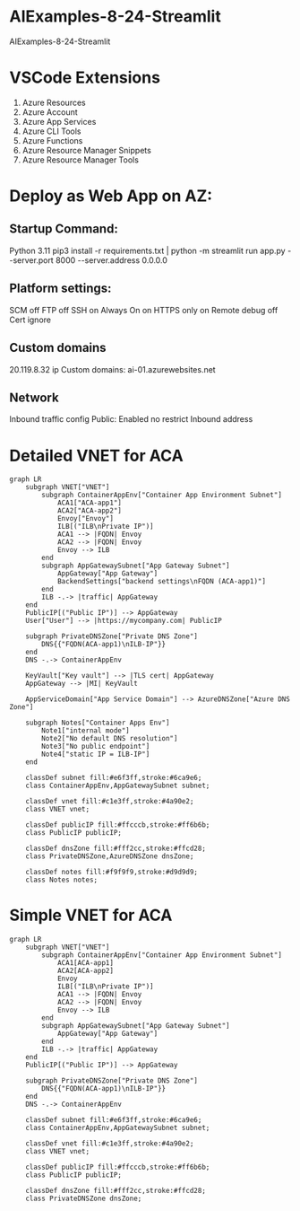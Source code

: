 # AIExamples-8-24-Streamlit
AIExamples-8-24-Streamlit

# VSCode Extensions
1. Azure Resources
2. Azure Account
3. Azure App Services
4. Azure CLI Tools
5. Azure Functions
6. Azure Resource Manager Snippets
7. Azure Resource Manager Tools






# Deploy as Web App on AZ:

## Startup Command:
Python 3.11
pip3 install -r requirements.txt  |  python -m streamlit run app.py --server.port 8000 --server.address 0.0.0.0

## Platform settings:
SCM off
FTP off
SSH on
Always On on
HTTPS only on
Remote debug off
Cert ignore

## Custom domains
20.119.8.32 ip
Custom domains:  ai-01.azurewebsites.net

## Network
Inbound traffic config
Public: Enabled no restrict
Inbound address




# Detailed VNET for ACA

```mermaid
graph LR
    subgraph VNET["VNET"]
        subgraph ContainerAppEnv["Container App Environment Subnet"]
            ACA1["ACA-app1"]
            ACA2["ACA-app2"]
            Envoy["Envoy"]
            ILB[("ILB\nPrivate IP")]
            ACA1 --> |FQDN| Envoy
            ACA2 --> |FQDN| Envoy
            Envoy --> ILB
        end
        subgraph AppGatewaySubnet["App Gateway Subnet"]
            AppGateway["App Gateway"]
            BackendSettings["backend settings\nFQDN (ACA-app1)"]
        end
        ILB -.-> |traffic| AppGateway
    end
    PublicIP[("Public IP")] --> AppGateway
    User["User"] --> |https://mycompany.com| PublicIP
    
    subgraph PrivateDNSZone["Private DNS Zone"]
        DNS{{"FQDN(ACA-app1)\nILB-IP"}}
    end
    DNS -.-> ContainerAppEnv

    KeyVault["Key vault"] --> |TLS cert| AppGateway
    AppGateway --> |MI| KeyVault

    AppServiceDomain["App Service Domain"] --> AzureDNSZone["Azure DNS Zone"]

    subgraph Notes["Container Apps Env"]
        Note1["internal mode"]
        Note2["No default DNS resolution"]
        Note3["No public endpoint"]
        Note4["static IP = ILB-IP"]
    end

    classDef subnet fill:#e6f3ff,stroke:#6ca9e6;
    class ContainerAppEnv,AppGatewaySubnet subnet;
    
    classDef vnet fill:#c1e3ff,stroke:#4a90e2;
    class VNET vnet;
    
    classDef publicIP fill:#ffcccb,stroke:#ff6b6b;
    class PublicIP publicIP;
    
    classDef dnsZone fill:#fff2cc,stroke:#ffcd28;
    class PrivateDNSZone,AzureDNSZone dnsZone;

    classDef notes fill:#f9f9f9,stroke:#d9d9d9;
    class Notes notes;

```





# Simple VNET for ACA
```mermaid
graph LR
    subgraph VNET["VNET"]
        subgraph ContainerAppEnv["Container App Environment Subnet"]
            ACA1[ACA-app1]
            ACA2[ACA-app2]
            Envoy
            ILB[("ILB\nPrivate IP")]
            ACA1 --> |FQDN| Envoy
            ACA2 --> |FQDN| Envoy
            Envoy --> ILB
        end
        subgraph AppGatewaySubnet["App Gateway Subnet"]
            AppGateway["App Gateway"]
        end
        ILB -.-> |traffic| AppGateway
    end
    PublicIP[("Public IP")] --> AppGateway
    
    subgraph PrivateDNSZone["Private DNS Zone"]
        DNS{{"FQDN(ACA-app1)\nILB-IP"}}
    end
    DNS -.-> ContainerAppEnv

    classDef subnet fill:#e6f3ff,stroke:#6ca9e6;
    class ContainerAppEnv,AppGatewaySubnet subnet;
    
    classDef vnet fill:#c1e3ff,stroke:#4a90e2;
    class VNET vnet;
    
    classDef publicIP fill:#ffcccb,stroke:#ff6b6b;
    class PublicIP publicIP;
    
    classDef dnsZone fill:#fff2cc,stroke:#ffcd28;
    class PrivateDNSZone dnsZone;
```
